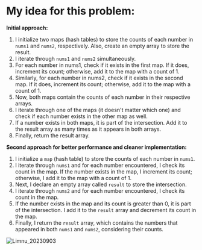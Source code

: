# My idea for this problem:

**Initial approach:**
1. I initialize two maps (hash tables) to store the counts of each number in `nums1` and `nums2`, respectively. Also, create an empty array to store the result.
2. I iterate through `nums1` and `nums2` simultaneously.
3. For each number in nums1, check if it exists in the first map. If it does, increment its count; otherwise, add it to the map with a count of 1.
4. Similarly, for each number in nums2, check if it exists in the second map. If it does, increment its count; otherwise, add it to the map with a count of 1.
5. Now, both maps contain the counts of each number in their respective arrays.
6. I iterate through one of the maps (it doesn't matter which one) and check if each number exists in the other map as well.
7. If a number exists in both maps, it is part of the intersection. Add it to the result array as many times as it appears in both arrays.
8. Finally, return the result array.

**Second approach for better performance and cleaner implementation:**
1. I initialize a `map` (hash table) to store the counts of each number in `nums1`.
2. I iterate through `nums1` and for each number encountered, I check its count in the map. If the number exists in the map, I increment its count; otherwise, I add it to the map with a count of 1.
3. Next, I declare an empty array called `result` to store the intersection.
4. I iterate through `nums2` and for each number encountered, I check its count in the map.
5. If the number exists in the map and its count is greater than 0, it is part of the intersection. I add it to the `result` array and decrement its count in the map.
6. Finally, I return the `result` array, which contains the numbers that appeared in both `nums1` and `nums2`, considering their counts.

![Limnu_20230903](https://github.com/jacklam718/algo/assets/5494638/c937f3a3-c271-4692-a6f3-1d97757a7284)
